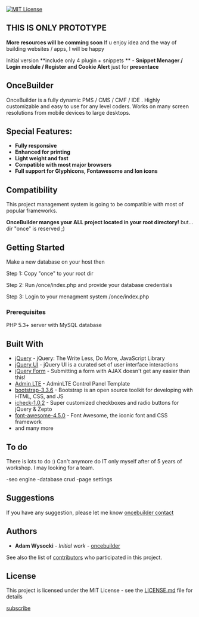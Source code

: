 [![MIT License](https://upload.wikimedia.org/wikipedia/commons/thumb/f/f8/License_icon-mit-88x31-2.svg/200px-License_icon-mit-88x31-2.svg.png)](https://opensource.org/licenses/MIT)

## THIS IS ONLY PROTOTYPE

**More resources will be comming soon** If u enjoy idea and the way of building websites / apps, I will be happy

Initial version **include only 4 plugin + snippets ** - **Snippet Menager / Login module / Register and Cookie Alert** just for **presentace**

## OnceBuilder

OnceBuilder is a fully dynamic PMS / CMS / CMF / IDE . Highly customizable and easy to use for any level coders. Works on many screen resolutions from mobile devices to large desktops.

## Special Features:

- **Fully responsive**
- **Enhanced for printing**
- **Light weight and fast**
- **Compatible with most major browsers**
- **Full support for Glyphicons, Fontawesome and Ion icons**

## Compatibility

This project management system is going to be compatible with most of popular frameworks.

**OnceBuilder manges your ALL project located in your root directory!** but... dir "once" is reserved ;)
 
## Getting Started

Make a new database on your host then

Step 1:
Copy "once" to your root dir

Step 2:
Run /once/index.php and provide your database credentials

Step 3:
Login to your menagment system /once/index.php

### Prerequisites

PHP 5.3+ server with MySQL database

## Built With

* [jQuery](http://www.jquery.com/) - jQuery: The Write Less, Do More, JavaScript Library
* [jQuery UI](https://jqueryui.com/) - jQuery UI is a curated set of user interface interactions
* [jQuery Form](http://malsup.com/jquery/form/) - Submitting a form with AJAX doesn't get any easier than this!
* [Admin LTE](https://adminlte.io) - AdminLTE Control Panel Template 
* [bootstrap-3.3.6](http://getbootstrap.com/) - Bootstrap is an open source toolkit for developing with HTML, CSS, and JS
* [icheck-1.0.2](http://icheck.fronteed.com/) - Super customized checkboxes and radio buttons for jQuery & Zepto
* [font-awesome-4.5.0](http://fontawesome.io/icons/) - Font Awesome, the iconic font and CSS framework
* and many more

## To do

There is lots to do :) Can't anymore do IT only myself after of 5 years of workshop. I may looking for a team.

-seo engine
-database crud
-page settings

## Suggestions

If you have any suggestion, please let me know [oncebuilder contact](https://oncebuilder.com/contact)

## Authors

* **Adam Wysocki** - *Initial work* - [oncebuilder](https://github.com/oncebuilder)

See also the list of [contributors](https://github.com/oncebuilder/oncebuilder/CONTRIBUTING.md) who participated in this project.

## License

This project is licensed under the MIT License - see the [LICENSE.md](LICENSE.md) file for details


[subscribe](https://oncebuilder.com/subscribe)
